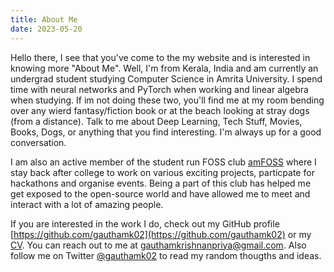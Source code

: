 ```yaml
---
title: About Me
date: 2023-05-20
---
```


Hello there, I see that you've come to the my website and is interested in knowing more "About Me". Well, I'm from Kerala, India and am currently an undergrad student studying Computer Science in Amrita University. I spend time with neural networks and PyTorch when working and linear algebra when studying. If im not doing these two, you'll find me at my room bending over any wierd fantasy/fiction book or at the beach looking at stray dogs (from a distance). Talk to me about Deep Learning, Tech Stuff, Movies, Books, Dogs, or anything that you find interesting. I'm always up for a good conversation.

I am also an active member of the student run FOSS club [amFOSS](https://amfoss.in) where I stay back after college to work on various exciting projects, particpate for hackathons and organise events. Being a part of this club has helped me get exposed to the open-source world and have allowed me to meet and interact with a lot of amazing people.

If you are interested in the work I do, check out my GitHub profile [https://github.com/gauthamk02](https://github.com/gauthamk02) or my [CV](/CV/Gautham_Krishnan_CV.pdf). You can reach out to me at [gauthamkrishnanpriya@gmail.com](mailto:gauthamkrishnanpriya@gmail.com). Also follow me on Twitter [@gauthamk02](https://twitter.com/gauthamk02) to read my random thougths and ideas.